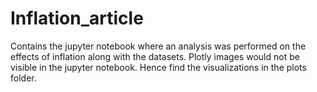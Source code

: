 # Inflation_article
Contains the jupyter notebook where an analysis was performed on the effects of inflation along with the datasets. 
Plotly images would not be visible in the jupyter notebook. Hence find the visualizations in the plots folder.
